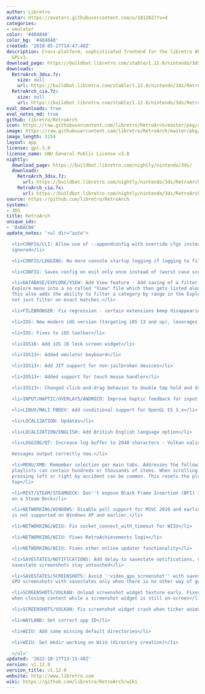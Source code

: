 ```yaml
---
author: Libretro
avatar: https://avatars.githubusercontent.com/u/1812827?v=4
categories:
- emulator
color: '#484848'
color_bg: '#484848'
created: '2010-05-27T14:47:40Z'
description: Cross-platform, sophisticated frontend for the libretro API. Licensed
  GPLv3.
download_page: https://buildbot.libretro.com/stable/1.12.0/nintendo/3ds
downloads:
  RetroArch_3dsx.7z:
    size: null
    url: https://buildbot.libretro.com/stable/1.12.0/nintendo/3ds/RetroArch_3dsx.7z
  RetroArch_cia.7z:
    size: null
    url: https://buildbot.libretro.com/stable/1.12.0/nintendo/3ds/RetroArch_cia.7z
eval_downloads: true
eval_notes_md: true
github: libretro/RetroArch
icon: https://raw.githubusercontent.com/libretro/RetroArch/master/pkg/ctr/assets/default.png
image: https://raw.githubusercontent.com/libretro/RetroArch/master/pkg/ctr/assets/libretro_banner.png
image_length: 3154
layout: app
license: gpl-3.0
license_name: GNU General Public License v3.0
nightly:
  download_page: https://buildbot.libretro.com/nightly/nintendo/3ds/
  downloads:
    RetroArch_3dsx.7z:
      url: https://buildbot.libretro.com/nightly/nintendo/3ds/RetroArch_3dsx.7z
    RetroArch_cia.7x:
      url: https://buildbot.libretro.com/nightly/nintendo/3ds/RetroArch_cia.7z
source: https://github.com/libretro/RetroArch
systems:
- 3DS
title: RetroArch
unique_ids:
- '0xBAC00'
update_notes: '<ul dir="auto">

  <li>CONFIG/CLI: Allow use of --appendconfig with override cfgs instead of getting
  ignored</li>

  <li>CONFIG/LOGGING: No more console startup logging if logging to file</li>

  <li>CONFIG: Saves config on exit only once instead of (worst case scenario) 3 times</li>

  <li>DATABASE/EXPLORE/VIEW: Add View feature - Add saving of a filter set in the
  Explore menu into a so called "View" file which then gets listed alongside playlists.
  This also adds the ability to filter a category by range in the Explore menu and
  not just filter on exact matches.</li>

  <li>FILEBROWSER: Fix regression - certain extensions keep disappearing</li>

  <li>IOS: New modern iOS version (targeting iOS 13 and up), leverages Swift</li>

  <li>IOS: Fixes to iOS toolbar</li>

  <li>IOS16: Add iOS 16 lock screen widget</li>

  <li>IOS13+: Added emulator keyboard</li>

  <li>IOS13+: Add JIT support for non-jailbroken devices</li>

  <li>IOS13+: Added support for touch mouse handler</li>

  <li>IOS13+: Changed click-and-drag behavior to double tap hold and drag</li>

  <li>INPUT/HAPTIC/OVERLAYS/ANDROID: Improve haptic feedback for input overlays</li>

  <li>LINUX/MALI FBDEV: Add conditional support for OpenGL ES 3.x</li>

  <li>LOCALIZATION: Updates</li>

  <li>LOCALIZATION/ENGLISH: Add British English language option</li>

  <li>LOGGING/QT: Increase log buffer to 2048 characters - Vulkan validation layer<br>

  messages output correctly now.</li>

  <li>MENU/XMB: Remember selection per main tabs. Addresses the following : collection
  playlists can contain hundreds or thousands of items. When scrolling through one,
  pressing left or right by accident can be common. This resets the playlist to the
  top</li>

  <li>MIST/STEAM/STEAMDECK: Don''t expose Black Frame Insertion (BFI) if we are running
  on a Steam Deck</li>

  <li>NETWORKING/WINDOWS: Disable poll support for MSVC 2010 and earlier. WSAPoll
  is not supported on Windows XP and earlier.</li>

  <li>NETWORKING/WIIU: Fix socket_connect_with_timeout for WIIU</li>

  <li>NETWORKING/WIIU: Fixes RetroAchievements login</li>

  <li>NETWORKING/WIIU: Fixes other online updater functionality</li>

  <li>SAVESTATES/NOTIFICATIONS: Add delay to savestate notifications, so that GPU
  savestate screenshots stay untouched</li>

  <li>SAVESTATES/SCREENSHOTS: Avoid ''video_gpu_screenshot'' with savestates. Allow
  GPU screenshots with savestates only when there is no other way of getting a screenshot.</li>

  <li>SCREENSHOTS/VULKAN: Unload screenshot widget texture early. Fixes Vulkan crash
  when closing content while a screenshot widget is still on-screen</li>

  <li>SCREENSHOTS/VULKAN: Fix screenshot widget crash when ticker animating</li>

  <li>WAYLAND: Set correct app ID</li>

  <li>WIIU: Add some missing default directories</li>

  <li>WIIU: Get mkdir working on WiiU (directory creation)</li>

  </ul>'
updated: '2022-10-17T13:15:48Z'
version: v1.12.0
version_title: v1.12.0
website: http://www.libretro.com
wiki: https://github.com/libretro/RetroArch/wiki
---
```


